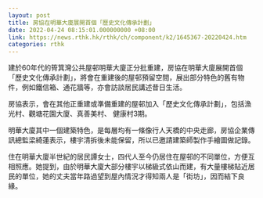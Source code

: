 ```yaml
---
layout: post
title: 房協在明華大廈展開首個「歷史文化傳承計劃」
date: 2022-04-24 08:15:01.000000000 +08:00
link: https://news.rthk.hk/rthk/ch/component/k2/1645367-20220424.htm
categories: rthk
---
```


建於60年代的筲箕灣公共屋邨明華大廈正分批重建，房協在明華大廈展開首個「歷史文化傳承計劃」，將會在重建後的屋邨預留空間，展出部分特色的舊有物件，例如鐵信箱、通花牆等，亦會訪談居民講述昔日生活。

房協表示，會在其他正重建或準備重建的屋邨加入「歷史文化傳承計劃」，包括漁光村、觀塘花園大廈、真善美村、 健康村3期。

明華大廈其中一個建築特色，是每層均有一條像行人天橋的中央走廊，房協企業傳訊總監梁綺蓮表示，樓宇清拆後未能保留，所以已邀請建築師製作手繪圖做記錄。

住在明華大廈半世紀的居民譚女士，四代人至今仍居住在屋邨的不同單位，方便互相照應。她提到，由於明華大廈大部分樓宇以梯級式依山而建，有大量樓梯貼近居民的單位，她的丈夫當年路過望到屋內情況才得知兩人是「街坊」，因而結下良緣。
